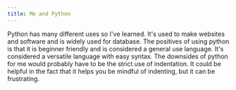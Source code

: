 ```yaml
---
title: Me and Python
---
```



Python has many different uses so I've learned. It's used to make websites and software and is widely used for database. The positives of using python is that it is beginner friendly and is considered a general use language. It's considered a versatile language with easy syntax. The downsides of python for me would probably have to be the strict use of indentation. It could be helpful in the fact that it helps you be mindful of indenting, but it can be frustrating.